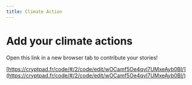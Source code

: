 ```yaml
---
title: Climate Action
---
```


# Add your climate actions

Open this link in a new browser tab to contribute your stories!

[https://cryptpad.fr/code/#/2/code/edit/wOCamf5Oe4qvl7UMxeAyb0Bl/](https://cryptpad.fr/code/#/2/code/edit/wOCamf5Oe4qvl7UMxeAyb0Bl/)